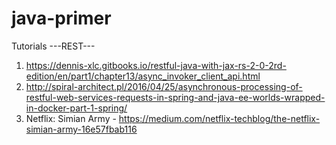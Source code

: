 # java-primer

Tutorials
---REST---
1. https://dennis-xlc.gitbooks.io/restful-java-with-jax-rs-2-0-2rd-edition/en/part1/chapter13/async_invoker_client_api.html
2. http://spiral-architect.pl/2016/04/25/asynchronous-processing-of-restful-web-services-requests-in-spring-and-java-ee-worlds-wrapped-in-docker-part-1-spring/
3. Netflix: Simian Army - https://medium.com/netflix-techblog/the-netflix-simian-army-16e57fbab116
